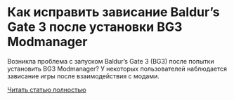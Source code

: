 # Как исправить зависание Baldur’s Gate 3 после установки BG3 Modmanager



Возникла проблема с запуском Baldur’s Gate 3 (BG3) после попытки установить BG3 Modmanager? У некоторых пользователей наблюдается зависание игры после взаимодействия с модами.

[Читать статью полностью](https://xyberbara.com/gaming/kak-ispravit-zavisaniye-baldurs-gate-3-posle-ustanovki-bg3-modmanager/)
